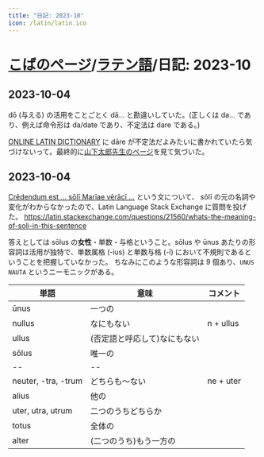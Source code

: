 ```yaml
---
title: "日記: 2023-10"
icon: /latin/latin.ico
---
```


# [こばのページ](../index.html)/[ラテン語](index.html)/日記: 2023-10

## 2023-10-04
dō (与える) の活用をことごとく dā... と勘違いしていた。(正しくは da... であり、例えば命令形は da/date であり、不定法は dare である。)

[ONLINE LATIN DICTIONARY](https://www.online-latin-dictionary.com/latin-dictionary-flexion.php?lemma=DO100) に dāre が不定法だよみたいに書かれていたら気づけないって。最終的に[山下太郎先生のページ](https://aeneis.jp/?p=295)を見て気づいた。

## 2023-10-04
[Crēdendum est ... sōlī Marīae vērācī ...](https://www.cpdl.org/wiki/index.php/Victimae_paschali_laudes) という文について、
sōlī の元の名詞や変化がわからなかったので、Latin Language Stack Exchange に質問を投げた。
https://latin.stackexchange.com/questions/21560/whats-the-meaning-of-soli-in-this-sentence

答えとしては sōlus の**女性**・単数・与格ということ。sōlus や ūnus あたりの形容詞は活用が独特で、単数属格 (-ius) と単数与格 (-ī) において不規則であるということを把握していなかった。
ちなみにこのような形容詞は 9 個あり、`UNUS NAUTA` というニーモニックがある。

|単語|意味|コメント|
|--|--|--|
|ūnus|一つの|
|nullus|なにもない|n + ullus|
|ullus|(否定語と呼応して)なにもない|
|sōlus|唯一の|
|--|--|
|neuter, -tra, -trum|どちらも〜ない|ne + uter|
|alius|他の|
|uter, utra, utrum|二つのうちどちらか|
|totus|全体の|
|alter|(二つのうち)もう一方の|
